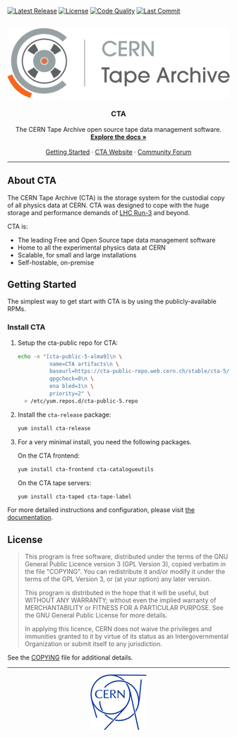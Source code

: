 [![Latest Release](https://gitlab.cern.ch/cta/CTA/-/badges/release.svg)](https://gitlab.cern.ch/cta/CTA/-/releases)
[![License](https://img.shields.io/badge/license-GPL--3.0-blue.svg)](COPYING)
[![Code Quality](https://sonarcloud.io/api/project_badges/measure?project=cern-cta_CTA&metric=alert_status)](https://sonarcloud.io/project/overview?id=cern-cta_CTA)
[![Last Commit](https://img.shields.io/gitlab/last-commit/cta%2FCTA?gitlab_url=https%3A%2F%2Fgitlab.cern.ch)](https://gitlab.cern.ch/cta/CTA/-/commits/main?ref_type=heads)

<br />
<div align="center">
  <a href="https://gitlab.cern.ch/cta/CTA/">
    <img src="assets/cta-logo.png" alt="Logo">
  </a>
<h3 align="center" style="padding-top: 0">CTA</h3>
  <p align="center">
    The CERN Tape Archive open source tape data management software.
    <br />
    <a href="https://eoscta.docs.cern.ch/"><strong>Explore the docs »</strong></a>
    <br />
    <br />
    <a href="https://eoscta.docs.cern.ch/latest/overview/getting_started/">Getting Started</a>
    ·
    <a href="https://cta.web.cern.ch/">CTA Website</a>
    ·
    <a href="https://cta-community.web.cern.ch/">Community Forum</a>
  </p>
</div>

___

## About CTA

The CERN Tape Archive (CTA) is the storage system for the custodial copy of all physics data at CERN. CTA was designed to cope with the huge storage and performance demands of [LHC Run-3](https://home.cern/press/2022/run-3) and beyond.

CTA is:

- The leading Free and Open Source tape data management software
- Home to all the experimental physics data at CERN
- Scalable, for small and large installations
- Self-hostable, on-premise

## Getting Started

The simplest way to get start with CTA is by using the publicly-available RPMs.

### Install CTA

1. Setup the cta-public repo for CTA:

    ```bash
    echo -e "[cta-public-5-alma9]\n \
              name=CTA artifacts\n \
              baseurl=https://cta-public-repo.web.cern.ch/stable/cta-5/el9/cta/x86_64/\n \
              gpgcheck=0\n \
              ena bled=1\n \
              priority=2" \
      > /etc/yum.repos.d/cta-public-5.repo
    ```

2. Install the `cta-release` package:

    ```bash
    yum install cta-release
    ```

3. For a very minimal install, you need the following packages.

    On the CTA frontend:

    ```bash
    yum install cta-frontend cta-catalogueutils
    ```

    On the CTA tape servers:

    ```bash
    yum install cta-taped cta-tape-label
    ```

For more detailed instructions and configuration, please visit [the documentation](https://eoscta.docs.cern.ch/latest/overview/getting_started/).

## License

> This program is free software, distributed under the terms of the GNU General Public Licence version 3 (GPL Version 3), copied verbatim in the file "COPYING". You can redistribute it and/or modify it under the terms of the GPL Version 3, or (at your option) any later version.
>
> This program is distributed in the hope that it will be useful, but WITHOUT ANY WARRANTY; without even the implied warranty of MERCHANTABILITY or FITNESS FOR A PARTICULAR PURPOSE. See the GNU General Public License for more details.
>
> In applying this licence, CERN does not waive the privileges and immunities granted to it by virtue of its status as an Intergovernmental Organization or submit itself to any jurisdiction.

See the [COPYING](COPYING) file for additional details.

___

<div align="center">
  <a href="https://home.cern/">
    <img src="assets/cern-logo.png" alt="CERN Logo" width="128" height="128">
  </a>
</div>
